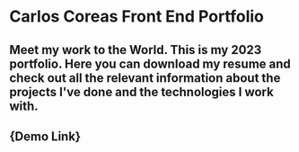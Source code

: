 # Carlos Coreas Front End Portfolio

## Meet my work to the World. This is my 2023 portfolio. Here you can download my resume and check out all the relevant information about the projects I've done and the technologies I work with.

## {Demo Link}

